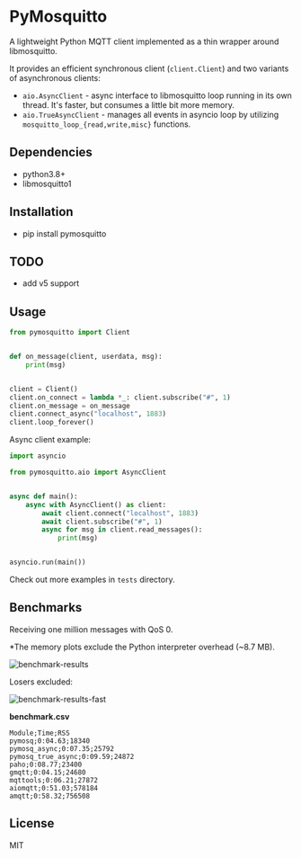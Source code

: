 # PyMosquitto

A lightweight Python MQTT client implemented as a thin wrapper around libmosquitto.

It provides an efficient synchronous client (`client.Client`) and two variants of asynchronous clients:

- `aio.AsyncClient` - async interface to libmosquitto loop running in its own thread. It's faster, but consumes a little bit more memory.
- `aio.TrueAsyncClient` - manages all events in asyncio loop by utilizing `mosquitto_loop_{read,write,misc}` functions.


## Dependencies

- python3.8+
- libmosquitto1


## Installation

- pip install pymosquitto


## TODO

- add v5 support


## Usage

```python
from pymosquitto import Client


def on_message(client, userdata, msg):
    print(msg)


client = Client()
client.on_connect = lambda *_: client.subscribe("#", 1)
client.on_message = on_message
client.connect_async("localhost", 1883)
client.loop_forever()
```

Async client example:

```python
import asyncio

from pymosquitto.aio import AsyncClient


async def main():
    async with AsyncClient() as client:
        await client.connect("localhost", 1883)
        await client.subscribe("#", 1)
        async for msg in client.read_messages():
            print(msg)


asyncio.run(main())
```

Check out more examples in `tests` directory.


## Benchmarks

Receiving one million messages with QoS 0.

*The memory plots exclude the Python interpreter overhead (~8.7 MB).

![benchmark-results](./results.png)

Losers excluded:

![benchmark-results-fast](./results_fast.png)

**benchmark.csv**

```text
Module;Time;RSS
pymosq;0:04.63;18340
pymosq_async;0:07.35;25792
pymosq_true_async;0:09.59;24872
paho;0:08.77;23400
gmqtt;0:04.15;24680
mqttools;0:06.21;27872
aiomqtt;0:51.03;578184
amqtt;0:58.32;756508
```


## License

MIT

